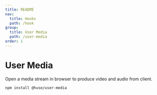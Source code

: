 ```yaml
---
title: README
nav:
  title: Hooks
  path: /hook
group:
  title: User Media
  path: /user-media
order: 1
---
```


# User Media

Open a media stream in browser to produce video and audio from client.

```shell
npm install @huse/user-media
```